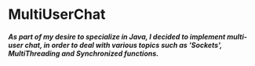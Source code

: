 # MultiUserChat

##### As part of my desire to specialize in Java, I decided to implement multi-user chat, in order to deal with various topics such as 'Sockets', MultiThreading and Synchronized functions. #####
